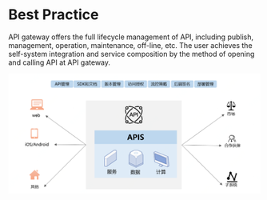 # Best Practice

API gateway offers the full lifecycle management of API, including publish, management, operation, maintenance, off-line, etc. The user achieves the self-system integration and service composition by the method of opening and calling API at API gateway.

 ![API Gateway Structure](https://github.com/jdcloudcom/cn/blob/edit/image/Internet-Middleware/API-Gateway/API%E7%BD%91%E5%85%B3%E7%BB%93%E6%9E%84.png)





